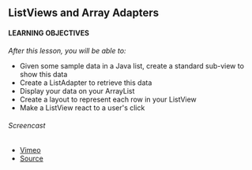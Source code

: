 ## ListViews and Array Adapters

#### LEARNING OBJECTIVES
*After this lesson, you will be able to:*
- Given some sample data in a Java list, create a standard sub-view to show this data
- Create a ListAdapter to retrieve this data
- Display your data on your ArrayList
- Create a layout to represent each row in your ListView
- Make a ListView react to a user's click

###### Screencast

* [Vimeo](https://vimeo.com/170571880)
* [Source](https://github.com/ga-chicago/adi-listview-arrayadapter-onitemclicklisteners)
